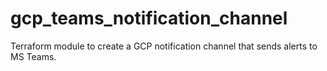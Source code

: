# gcp_teams_notification_channel
Terraform module to create a GCP notification channel that sends alerts to MS Teams.
